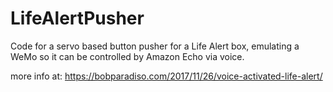 # LifeAlertPusher

Code for a servo based button pusher for a Life Alert box, emulating a WeMo so it can be controlled by Amazon Echo via voice.

more info at: https://bobparadiso.com/2017/11/26/voice-activated-life-alert/

